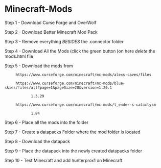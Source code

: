 # Minecraft-Mods
Step 1 - Download Curse Forge and OverWolf

Step 2 - Download Better Minecraft Mod Pack

Step 3 - Remove everything *BESIDES* the .connector folder

Step 4 - Download All the Mods (click the green button )on here *delete* the mods.html file

Step 5 - Download the mods from 

         https://www.curseforge.com/minecraft/mc-mods/alexs-caves/files

         https://www.curseforge.com/minecraft/mc-mods/blue-skies/files/all?page=1&pageSize=20&version=1.20.1

            	1.3.29

         https://www.curseforge.com/minecraft/mc-mods/l_ender-s-cataclysm
	
             	1.84

Step 6 - Place all the mods into the folder

Step 7 - Create a datapacks Folder where the mod folder is located

Step 8 - Download the datapack

Step 9 - Place the datapack into the newly created datapacks folder

Step 10 - Test Minecraft and add hunterprox1 on Minecraft
